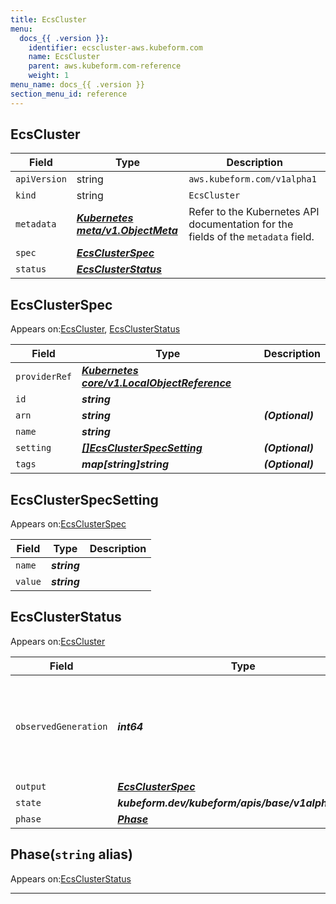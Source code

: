```yaml
---
title: EcsCluster
menu:
  docs_{{ .version }}:
    identifier: ecscluster-aws.kubeform.com
    name: EcsCluster
    parent: aws.kubeform.com-reference
    weight: 1
menu_name: docs_{{ .version }}
section_menu_id: reference
---
```


## EcsCluster
| Field | Type | Description |
| ------ | ----- | ----------- |
| `apiVersion` | string | `aws.kubeform.com/v1alpha1` |
|    `kind` | string | `EcsCluster` |
| `metadata` | ***[Kubernetes meta/v1.ObjectMeta](https://v1-18.docs.kubernetes.io/docs/reference/generated/kubernetes-api/v1.18/#objectmeta-v1-meta)***|Refer to the Kubernetes API documentation for the fields of the `metadata` field.|
| `spec` | ***[EcsClusterSpec](#ecsclusterspec)***||
| `status` | ***[EcsClusterStatus](#ecsclusterstatus)***||
## EcsClusterSpec

Appears on:[EcsCluster](#ecscluster), [EcsClusterStatus](#ecsclusterstatus)

| Field | Type | Description |
| ------ | ----- | ----------- |
| `providerRef` | ***[Kubernetes core/v1.LocalObjectReference](https://v1-18.docs.kubernetes.io/docs/reference/generated/kubernetes-api/v1.18/#localobjectreference-v1-core)***||
| `id` | ***string***||
| `arn` | ***string***| ***(Optional)*** |
| `name` | ***string***||
| `setting` | ***[[]EcsClusterSpecSetting](#ecsclusterspecsetting)***| ***(Optional)*** |
| `tags` | ***map[string]string***| ***(Optional)*** |
## EcsClusterSpecSetting

Appears on:[EcsClusterSpec](#ecsclusterspec)

| Field | Type | Description |
| ------ | ----- | ----------- |
| `name` | ***string***||
| `value` | ***string***||
## EcsClusterStatus

Appears on:[EcsCluster](#ecscluster)

| Field | Type | Description |
| ------ | ----- | ----------- |
| `observedGeneration` | ***int64***| ***(Optional)*** Resource generation, which is updated on mutation by the API Server.|
| `output` | ***[EcsClusterSpec](#ecsclusterspec)***| ***(Optional)*** |
| `state` | ***kubeform.dev/kubeform/apis/base/v1alpha1.State***| ***(Optional)*** |
| `phase` | ***[Phase](#phase)***| ***(Optional)*** |
## Phase(`string` alias)

Appears on:[EcsClusterStatus](#ecsclusterstatus)

---
